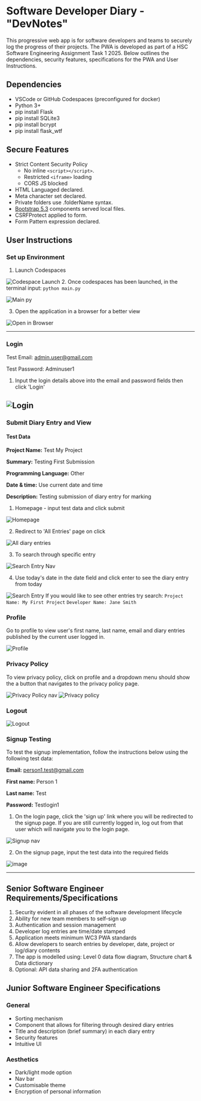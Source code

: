 # Software Developer Diary - "DevNotes"

This progressive web app is for software developers and teams to securely log the progress of their projects. The PWA is developed as part of a HSC Software Engineering Assignment Task 1 2025. Below outlines the dependencies, security features, specifications for the PWA and User Instructions. 

## Dependencies

- VSCode or GitHub Codespaces (preconfigured for docker)
- Python 3+
- pip install Flask
- pip install SQLite3
- pip install bcrypt
- pip install flask_wtf

## Secure Features

- Strict Content Security Policy
  - No inline `<script></script>`.
  - Restricted `<iframe>` loading
  - CORS JS blocked
- HTML Languaged declared.
- Meta character set declared.
- Private folders use .folderName syntax.
- [Bootstrap 5.3](https://getbootstrap.com/) components served local files.
- CSRFProtect applied to form.
- Form Pattern expression declared.

## User Instructions 

### Set up Environment
1. Launch Codespaces

![Codespace Launch](https://github.com/user-attachments/assets/81fd8418-76a3-4dd1-ba66-739e4448556e)
2. Once codespaces has been launched, in the terminal input:
``` python main.py ```

![Main py ](https://github.com/user-attachments/assets/30ef89c1-fe01-425f-8a37-9d7c6ad019c5)

3. Open the application in a browser for a better view

![Open in Browser](https://github.com/user-attachments/assets/077c9e39-90fa-4779-907f-f571f61918af)

-------------------------------------------------------------------------------------------------------
### Login 
Test Email: admin.user@gmail.com

Test Password: Adminuser1
1. Input the login details above into the email and password fields then click 'Login'

![Login](https://github.com/user-attachments/assets/06e8126b-fd7f-4411-97b1-386cbb36c534)
-------------------------------------------------------------------------------------------------------
### Submit Diary Entry and View

#### Test Data

   **Project Name:** Test My Project
   
   **Summary:** Testing First Submission
   
   **Programming Language:** Other

   **Date & time:** Use current date and time

   **Description:** Testing submission of diary entry for marking
   
1. Homepage - input test data and click submit
   
![Homepage](https://github.com/user-attachments/assets/ff6eb924-e80d-4bde-a44b-cdd803b687a5)

2. Redirect to 'All Entries' page on click

![All diary entries](https://github.com/user-attachments/assets/d77ba309-6a41-4f88-b6ed-dc7c27799a75)

3. To search through specific entry

![Search Entry Nav](https://github.com/user-attachments/assets/4d408ee6-f617-4752-8656-06c1e854f92d)

4. Use today's date in the date field and click enter to see the diary entry from today

![Search Entry](https://github.com/user-attachments/assets/f5c090d8-ae0a-4c1d-b9cd-99f06b22c7a8)
If you would like to see other entries try search: 
```Project Name: My First Project```
```Developer Name: Jane Smith```

### Profile

Go to profile to view user's first name, last name, email and diary entries published by the current user logged in. 

![Profile](https://github.com/user-attachments/assets/008d2306-6703-4df4-9547-2af5812ea6cc)

### Privacy Policy 

To view privacy policy, click on profile and a dropdown menu should show the a button that navigates to the privacy policy page.

![Privacy Policy nav](https://github.com/user-attachments/assets/1cb62cbd-c514-41ef-97cc-d816b562cf3d)
![Privacy policy](https://github.com/user-attachments/assets/7dc94d31-d07c-4886-bbae-0dd4acc25e6b)

### Logout 

![Logout](https://github.com/user-attachments/assets/d2ad55b8-d4de-49c6-ac2a-1cfc7cc2e084)

### Signup Testing

To test the signup implementation, follow the instructions below using the following test data:

**Email:** person1.test@gmail.com

**First name:** Person 1

**Last name:** Test

**Password:** Testlogin1

1. On the login page, click the 'sign up' link where you will be redirected to the signup page. If you are still currently logged in, log out from that user which will navigate you to the login page.

![Signup nav](https://github.com/user-attachments/assets/6fe756bb-2a4b-496e-bc1c-a946e407d874)

2. On the signup page, input the test data into the required fields

![image](https://github.com/user-attachments/assets/31b9fbd6-7557-4d9d-bf11-c7295d26c09b)

------------------------------------------------------------------------------------------------------------------------
## Senior Software Engineer Requirements/Specifications

1. Security evident in all phases of the software development lifecycle
2. Ability for new team members to self-sign up
3. Authentication and session management
4. Developer log entries are time/date stamped
5. Application meets minimum WC3 PWA standards
6. Allow developers to search entries by developer, date, project or log/diary contents
7. The app is modelled using: Level 0 data flow diagram, Structure chart & Data dictionary
8. Optional: API data sharing and 2FA authentication

## Junior Software Engineer Specifications

### General

- Sorting mechanism
- Component that allows for filtering through desired diary entries
- Title and description (brief summary) in each diary entry
- Security features
- Intuitive UI

### Aesthetics

- Dark/light mode option
- Nav bar
- Customisable theme
- Encryption of personal information
